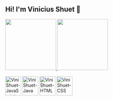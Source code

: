 ## Hi! I'm Vinicius Shuet 👋

<div>
  <a href="https://github.com/ViniShuet" >
    <img height="160em" src="https://github-readme-stats.vercel.app/api?username=ViniShuet&show_icons=true&theme=radical&include_all_commits=true&count_private=true"/>
    <img height="160em" src="https://github-readme-stats.vercel.app/api/top-langs/?username=ViniShuet&layout=compact&langs_count=16&theme=radical"/>
</div>

<div style="display: inline-block"> <br>
    <img width="50" height="60" alt="ViniShuet-JavaScript" src="https://cdn.jsdelivr.net/gh/devicons/devicon@latest/icons/javascript/javascript-original.svg" />
    <img width="50" height="60" alt="ViniShuet-Java" src="https://cdn.jsdelivr.net/gh/devicons/devicon@latest/icons/java/java-original-wordmark.svg" />
    <img width="50" height="60" alt="ViniShuet-HTML" src="https://cdn.jsdelivr.net/gh/devicons/devicon@latest/icons/html5/html5-original-wordmark.svg" />
    <img width="50" height="60" alt="ViniShuet-CSS" src="https://cdn.jsdelivr.net/gh/devicons/devicon@latest/icons/css3/css3-original-wordmark.svg" />
</div>
